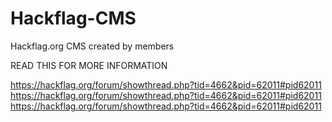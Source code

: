 # Hackflag-CMS
Hackflag.org CMS created by members

READ THIS FOR MORE INFORMATION

https://hackflag.org/forum/showthread.php?tid=4662&pid=62011#pid62011
https://hackflag.org/forum/showthread.php?tid=4662&pid=62011#pid62011
https://hackflag.org/forum/showthread.php?tid=4662&pid=62011#pid62011
